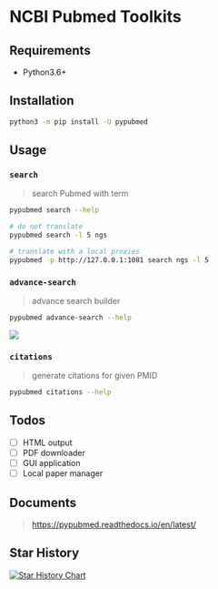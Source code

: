 # NCBI Pubmed Toolkits

## Requirements
- Python3.6+

## Installation
```bash
python3 -m pip install -U pypubmed
```

## Usage
### `search`
> search Pubmed with term
```bash
pypubmed search --help

# do not translate
pypubmed search -l 5 ngs

# translate with a local proxies
pypubmed -p http://127.0.0.1:1081 search ngs -l 5
```

### `advance-search`
> advance search builder
```bash
pypubmed advance-search --help
```
![](https://suqingdong.github.io/pypubmed/src/advance-search.png)

### `citations`
> generate citations for given PMID
```bash
pypubmed citations --help
```

## Todos
- [ ] HTML output
- [ ] PDF downloader
- [ ] GUI application
- [ ] Local paper manager

## Documents
> https://pypubmed.readthedocs.io/en/latest/

## Star History
[![Star History Chart](https://api.star-history.com/svg?repos=suqingdong/pypubmed&type=Date)](https://star-history.com/#suqingdong/pypubmed&Date)
